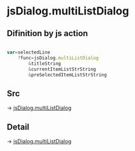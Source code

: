 # jsDialog.multiListDialog

## Difinition by js action

```js.js

var=selectedLine
	?func=jsDialog.multiListDialog
		&titleString
		&currentItemListStrString
		&preSelectedItemListStrString
```

## Src

-> [jsDialog.multiListDialog](https://github.com/puutaro/CommandClick/blob/master/app/src/main/java/com/puutaro/commandclick/fragment_lib/terminal_fragment/js_interface/dialog/JsDialog.kt#L180)

## Detail

-> [jsDialog.multiListDialog](https://github.com/puutaro/CommandClick/blob/master/md/developer/js_interface/details/dialog/JsDialog/multiListDialog.md)

